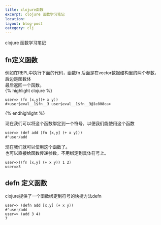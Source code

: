 ```yaml
---
title: clojure函数
excerpt: clojure 函数学习笔记
location: 
layout: blog-post
category: clj
---
```

clojure 函数学习笔记

fn定义函数
------------

例如在REPL中执行下面的代码，函数fn 后面是在vector数据结构里的两个参数，后边是函数体      
最后返回一个函数。    
{% highlight clojure %}

	user=> (fn [x,y](+ x y))
	#<user$eval__1$fn__3 user$eval__1$fn__3@1e808ca>
{% endhighlight %}

现在我们可以将这个函数绑定到一个符号，以便我们能使用这个函数      

	user=> (def add (fn [x,y] (+ x y)))
	#'user/add

现在我们就可以使用这个函数了。     
也可以直接给函数传递参数，不用绑定到具体符号上。     

	user=>((fn [x,y] (+ x y)) 1 2)
	user=>3

defn 定义函数
----------------
clojure提供了一个函数绑定到符号的快捷方法defn     

	user=> (defn add [x,y] (+ x y))
	#'user/add
	user=> (add 3 4)
	7




